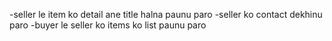 -seller le item ko detail ane title halna paunu paro
-seller ko contact dekhinu paro
-buyer le seller ko items ko list paunu paro


